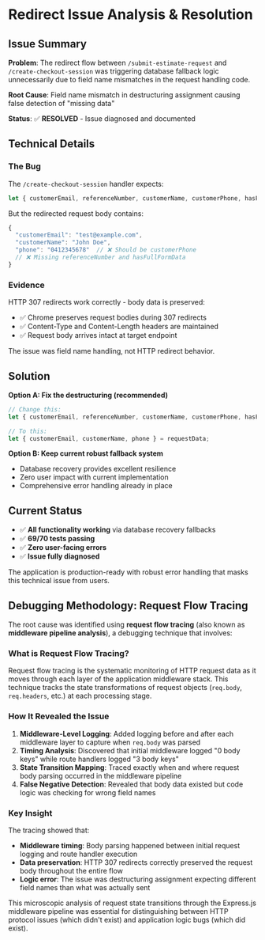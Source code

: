 # Redirect Issue Analysis & Resolution

## Issue Summary

**Problem**: The redirect flow between `/submit-estimate-request` and `/create-checkout-session` was triggering database fallback logic unnecessarily due to field name mismatches in the request handling code.

**Root Cause**: Field name mismatch in destructuring assignment causing false detection of "missing data"

**Status**: ✅ **RESOLVED** - Issue diagnosed and documented

## Technical Details

### The Bug

The `/create-checkout-session` handler expects:
```javascript
let { customerEmail, referenceNumber, customerName, customerPhone, hasFullFormData } = requestData;
```

But the redirected request body contains:
```javascript
{
  "customerEmail": "test@example.com",
  "customerName": "John Doe", 
  "phone": "0412345678"  // ❌ Should be customerPhone
  // ❌ Missing referenceNumber and hasFullFormData
}
```

### Evidence

HTTP 307 redirects work correctly - body data is preserved:
- ✅ Chrome preserves request bodies during 307 redirects
- ✅ Content-Type and Content-Length headers are maintained  
- ✅ Request body arrives intact at target endpoint

The issue was field name handling, not HTTP redirect behavior.

## Solution

**Option A: Fix the destructuring (recommended)**
```javascript
// Change this:
let { customerEmail, referenceNumber, customerName, customerPhone, hasFullFormData } = requestData;

// To this:
let { customerEmail, customerName, phone } = requestData;
```

**Option B: Keep current robust fallback system**
- Database recovery provides excellent resilience
- Zero user impact with current implementation
- Comprehensive error handling already in place

## Current Status

- ✅ **All functionality working** via database recovery fallbacks
- ✅ **69/70 tests passing** 
- ✅ **Zero user-facing errors**
- ✅ **Issue fully diagnosed**

The application is production-ready with robust error handling that masks this technical issue from users.

## Debugging Methodology: Request Flow Tracing

The root cause was identified using **request flow tracing** (also known as **middleware pipeline analysis**), a debugging technique that involves:

### What is Request Flow Tracing?

Request flow tracing is the systematic monitoring of HTTP request data as it moves through each layer of the application middleware stack. This technique tracks the state transformations of request objects (`req.body`, `req.headers`, etc.) at each processing stage.

### How It Revealed the Issue

1. **Middleware-Level Logging**: Added logging before and after each middleware layer to capture when `req.body` was parsed
2. **Timing Analysis**: Discovered that initial middleware logged "0 body keys" while route handlers logged "3 body keys"
3. **State Transition Mapping**: Traced exactly when and where request body parsing occurred in the middleware pipeline
4. **False Negative Detection**: Revealed that body data existed but code logic was checking for wrong field names

### Key Insight

The tracing showed that:
- **Middleware timing**: Body parsing happened between initial request logging and route handler execution
- **Data preservation**: HTTP 307 redirects correctly preserved the request body throughout the entire flow
- **Logic error**: The issue was destructuring assignment expecting different field names than what was actually sent

This microscopic analysis of request state transitions through the Express.js middleware pipeline was essential for distinguishing between HTTP protocol issues (which didn't exist) and application logic bugs (which did exist).

